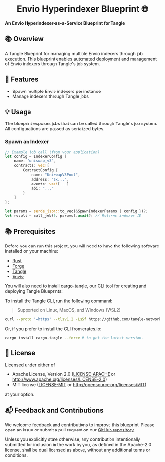 # <h1 align="center"> Envio Hyperindexer Blueprint 🌐 </h1>

**An Envio Hyperindexer-as-a-Service Blueprint for Tangle**

## 📚 Overview

A Tangle Blueprint for managing multiple Envio indexers through job execution. This blueprint enables automated deployment and management of Envio indexers through Tangle's job system.

## 🎯 Features

- Spawn multiple Envio indexers per instance
- Manage indexers through Tangle jobs

## 💡 Usage

The blueprint exposes jobs that can be called through Tangle's job system. All configurations are passed as serialized bytes.

### Spawn an Indexer

```rust
// Example job call (from your application)
let config = IndexerConfig {
    name: "uniswap_v3",
    contracts: vec![
        ContractConfig {
            name: "UniswapV3Pool",
            address: "0x...",
            events: vec![...]
            abi: "..."
        }
    ]
};

let params = serde_json::to_vec(&SpawnIndexerParams { config })?;
let result = call_job(0, params).await?; // Returns indexer ID
```

## 📚 Prerequisites

Before you can run this project, you will need to have the following software installed on your machine:

- [Rust](https://www.rust-lang.org/tools/install)
- [Forge](https://getfoundry.sh)
- [Tangle](https://github.com/tangle-network/tangle?tab=readme-ov-file#-getting-started-)
- [Envio](https://envio.dev)

You will also need to install [cargo-tangle](https://crates.io/crates/cargo-tangle), our CLI tool for creating and
deploying Tangle Blueprints:

To install the Tangle CLI, run the following command:

> Supported on Linux, MacOS, and Windows (WSL2)

```bash
curl --proto '=https' --tlsv1.2 -LsSf https://github.com/tangle-network/gadget/releases/download/cargo-tangle-v0.1.2/cargo-tangle-installer.sh | sh
```

Or, if you prefer to install the CLI from crates.io:

```bash
cargo install cargo-tangle --force # to get the latest version.
```

## 📜 License

Licensed under either of

- Apache License, Version 2.0
  ([LICENSE-APACHE](LICENSE-APACHE) or http://www.apache.org/licenses/LICENSE-2.0)
- MIT license
  ([LICENSE-MIT](LICENSE-MIT) or http://opensource.org/licenses/MIT)

at your option.

## 📬 Feedback and Contributions

We welcome feedback and contributions to improve this blueprint.
Please open an issue or submit a pull request on
our [GitHub repository](https://github.com/tangle-network/blueprint-template/issues).

Unless you explicitly state otherwise, any contribution intentionally submitted
for inclusion in the work by you, as defined in the Apache-2.0 license, shall be
dual licensed as above, without any additional terms or conditions.
